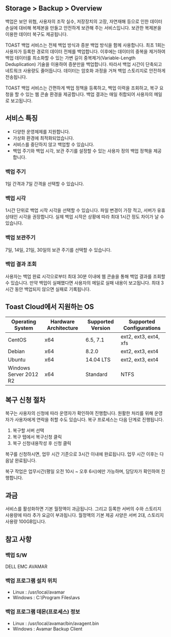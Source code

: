 ## Storage > Backup > Overview

백업은 보안 위협, 사용자의 조작 실수, 저장장치의 고장, 자연재해 등으로 인한 데이터 손실에 대비해 복제본을 만들고 안전하게 보관해 주는 서비스입니다. 보관한 복제본을 이용한 데이터 복구도 제공됩니다.

TOAST 백업 서비스는 전체 백업 방식과 증분 백업 방식을 함께 사용합니다. 최초 1회는 사용자가 등록한 경로의 데이터 전체를 백업합니다. 이후에는 데이터의 중복을 제거하여 백업 데이터를 최소화할 수 있는 가변 길이 중복제거(Variable-Length Deduplication) 기술을 이용하여 증분만을 백업합니다. 따라서 백업 시간이 단축되고 네트워크 사용량도 줄어듭니다. 데이터는 암호화 과정을 거쳐 백업 스토리지로 안전하게 전송됩니다.

TOAST 백업 서비스는 간편하게 백업 정책을 등록하고, 백업 이력을 조회하고, 복구 요청을 할 수 있는 웹 콘솔 환경을 제공합니다. 백업 결과는 매일 취합되어 사용자의 메일로 보고됩니다.

## 서비스 특징
* 다양한 운영체제를 지원합니다.
* 가상화 환경에 최적화되었습니다.
* 서비스를 중단하지 않고 백업할 수 있습니다.
* 백업 주기와 백업 시각, 보관 주기를 설정할 수 있는 사용자 정의 백업 정책을 제공합니다.

### 백업 주기
1일 간격과 7일 간격을 선택할 수 있습니다.

### 백업 시각
1시간 단위로 백업 시작 시각을 선택할 수 있습니다. 파일 변경이 가장 적고, 서버가 유휴 상태인 시각을 권장합니다. 실제 백업 시작은 상황에 따라 최대 1시간 정도 차이가 날 수 있습니다.

### 백업 보관주기
7일, 14일, 21일, 30일의 보관 주기를 선택할 수 있습니다.

### 백업 결과 조회
사용자는 백업 완료 시각으로부터 최대 30분 이내에 웹 콘솔을 통해 백업 결과를 조회할 수 있습니다. 만약 백업이 실패했다면 사용자의 메일로 실패 내용이 보고됩니다. 최대 3시간 동안 백업되지 않으면 실패로 기록됩니다.

## Toast Cloud에서 지원하는 OS

| Operating System | Hardware Architecture | Supported Version | Supported Configurations |
| ---------------- | --------------------- | ------------------------ | ------------------------ |
| CentOS | x64 | 6.5, 7.1 | ext2, ext3, ext4, xfs |
| Debian | x64 | 8.2.0 | ext2, ext3, ext4 |
| Ubuntu | x64 | 14.04 LTS | ext2, ext3, ext4 |
| Windows Server 2012 R2 | x64 | Standard | NTFS |

## 복구 신청 절차
복구는 사용자의 신청에 따라 운영자가 확인하여 진행합니다. 원활한 처리를 위해 운영자가 사용자에게 연락을 취할 수도 있습니다. 복구 프로세스는 다음 단계로 진행됩니다.

1. 복구할 서버 선택
2. 복구 탭에서 복구신청 클릭
3. 복구 신청내용작성 후 신청 클릭

복구를 신청하시면, 업무 시간 기준으로 3시간 이내에 완료됩니다. 업무 시간 이후는 다음날 완료됩니다.

복구 작업은 업무시간(평일 오전 10시 ~ 오후 6시)에만 가능하며, 담당자가 확인하여 진행합니다.

## 과금
서비스를 활성화하면 기본 월정액이 과금됩니다. 그리고 등록한 서버의 수와 스토리지 사용량에 따라 추가 요금이 부과됩니다. 월정액의 기본 제공 사양은 서버 2대, 스토리지 사용량 100GB입니다.

## 참고 사항
### 백업 S/W
DELL EMC AVAMAR

### 백업 프로그램 설치 위치
* Linux : /usr/local/avamar
* Windows : C:\Program Files\avs

### 백업 프로그램 데몬(프로세스) 정보
* Linux : /usr/local/avamar/bin/avagent.bin
* Windows : Avamar Backup Client
